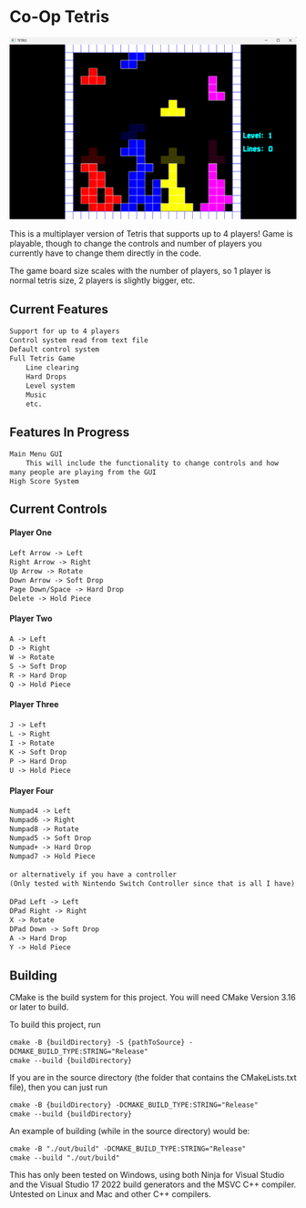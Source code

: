 # Co-Op Tetris

![Gameplay Demo Image](Images/Gameplay.png?raw=true "Gameplay")

This is a multiplayer version of Tetris that supports up to 4 players! Game is playable, though to change the controls and number of players you currently have to change them directly in the code.

The game board size scales with the number of players, so 1 player is normal tetris size, 2 players is slightly bigger, etc.

## Current Features
    Support for up to 4 players
    Control system read from text file
    Default control system
    Full Tetris Game
        Line clearing
        Hard Drops
        Level system
        Music
        etc.

## Features In Progress
    Main Menu GUI
        This will include the functionality to change controls and how many people are playing from the GUI
    High Score System
    
## Current Controls

#### Player One
    Left Arrow -> Left
    Right Arrow -> Right
    Up Arrow -> Rotate
    Down Arrow -> Soft Drop
    Page Down/Space -> Hard Drop
    Delete -> Hold Piece

#### Player Two
    A -> Left
    D -> Right
    W -> Rotate
    S -> Soft Drop
    R -> Hard Drop
    Q -> Hold Piece

#### Player Three
    J -> Left
    L -> Right
    I -> Rotate
    K -> Soft Drop
    P -> Hard Drop
    U -> Hold Piece

#### Player Four
    Numpad4 -> Left
    Numpad6 -> Right
    Numpad8 -> Rotate
    Numpad5 -> Soft Drop
    Numpad+ -> Hard Drop
    Numpad7 -> Hold Piece

    or alternatively if you have a controller 
    (Only tested with Nintendo Switch Controller since that is all I have)

    DPad Left -> Left
    DPad Right -> Right
    X -> Rotate
    DPad Down -> Soft Drop
    A -> Hard Drop
    Y -> Hold Piece

## Building
CMake is the build system for this project. You will need CMake Version 3.16 or later to build.

To build this project, run

    cmake -B {buildDirectory} -S {pathToSource} -DCMAKE_BUILD_TYPE:STRING="Release"
    cmake --build {buildDirectory}

If you are in the source directory (the folder that contains the CMakeLists.txt file), then you can just run

    cmake -B {buildDirectory} -DCMAKE_BUILD_TYPE:STRING="Release"
    cmake --build {buildDirectory}

An example of building (while in the source directory) would be:

    cmake -B "./out/build" -DCMAKE_BUILD_TYPE:STRING="Release"
    cmake --build "./out/build"

This has only been tested on Windows, using both Ninja for Visual Studio and the Visual Studio 17 2022 build generators and the MSVC C++ compiler. Untested on Linux and Mac and other C++ compilers. 

